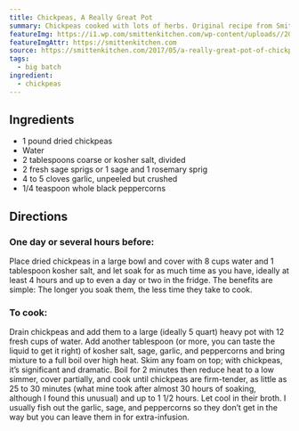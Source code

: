 ```yaml
---
title: Chickpeas, A Really Great Pot
summary: Chickpeas cooked with lots of herbs. Original recipe from Smitten Kitchen.
featureImg: https://i1.wp.com/smittenkitchen.com/wp-content/uploads//2017/05/a-really-great-pot-of-chickpeas.jpg
featureImgAttr: https://smittenkitchen.com
source: https://smittenkitchen.com/2017/05/a-really-great-pot-of-chickpeas/
tags:
  - big batch
ingredient:
  - chickpeas
---
```


## Ingredients

- 1 pound dried chickpeas
- Water
- 2 tablespoons coarse or kosher salt, divided
- 2 fresh sage sprigs or 1 sage and 1 rosemary sprig
- 4 to 5 cloves garlic, unpeeled but crushed
- 1/4 teaspoon whole black peppercorns

## Directions

### One day or several hours before:

Place dried chickpeas in a large bowl and cover with 8 cups water and 1 tablespoon kosher salt, and let soak for as much time as you have, ideally at least 4 hours and up to even a day or two in the fridge. The benefits are simple: The longer you soak them, the less time they take to cook.

### To cook:

Drain chickpeas and add them to a large (ideally 5 quart) heavy pot with 12 fresh cups of water. Add another tablespoon (or more, you can taste the liquid to get it right) of kosher salt, sage, garlic, and peppercorns and bring mixture to a full boil over high heat. Skim any foam on top; with chickpeas, it’s significant and dramatic. Boil for 2 minutes then reduce heat to a low simmer, cover partially, and cook until chickpeas are firm-tender, as little as 25 to 30 minutes (what mine took after almost 30 hours of soaking, although I found this unusual) and up to 1 1/2 hours. Let cool in their broth. I usually fish out the garlic, sage, and peppercorns so they don’t get in the way but you can leave them in for extra-infusion.
